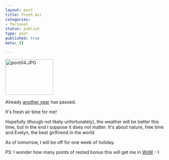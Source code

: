 ```yaml
---
layout: post
title: Fresh Air
categories:
- Personal
status: publish
type: post
published: true
meta: {}

---
```

<div class="floatimgauto">
<a href="http://www.gnegg.ch/archives/pont04.JPG"><img alt="pont04.JPG" src="http://www.gnegg.ch/archives/pont04-thumb.JPG" width="150" height="112" border="0" /></a>
</div>
<p>Already <a href="http://www.gnegg.ch/archives/167-Mountains.html">another year</a> has passed.</p>
<p>It's fresh air time for me!</p>
<p>Hopefully (though not likely unfortunately), the weather will be better this time, but in the end I suppose it does not matter. It's about nature, free time and Evelyn, the best girlfriend in the world</p>
<p>As of tomorrow, I will be off for one week of holiday.</p>
<p>PS: I wonder how many points of rested bonus this will get me in <a href="http://www.worldofwarcraft.com">WoW</a> :-)</p>
